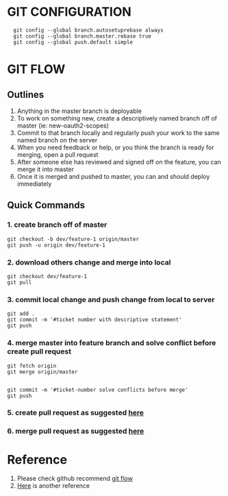 
# GIT CONFIGURATION

```
  git config --global branch.autosetuprebase always
  git config --global branch.master.rebase true
  git config --global push.default simple
```

# GIT FLOW

## Outlines

1. Anything in the master branch is deployable
2. To work on something new, create a descriptively named branch off of master (ie: new-oauth2-scopes)
3. Commit to that branch locally and regularly push your work to the same named branch on the server
4. When you need feedback or help, or you think the branch is ready for merging, open a pull request
5. After someone else has reviewed and signed off on the feature, you can merge it into master
6. Once it is merged and pushed to master, you can and should deploy immediately

## Quick Commands

### 1. create branch off of master
```
git checkout -b dev/feature-1 origin/master
git push -u origin dev/feature-1
```
### 2. download others change and merge into local
```
git checkout dev/feature-1
git pull
```
### 3. commit local change and push change from local to server
```
git add .
git commit -m '#ticket number with descriptive statement'
git push
```
### 4. merge master into feature branch and solve conflict before create pull request
```
git fetch origin
git merge origin/master


git commit -m '#ticket-number solve conflicts before merge'
git push
```
### 5. create pull request as suggested [here](https://help.github.com/articles/creating-a-pull-request/)
### 6. merge pull request as suggested [here](https://help.github.com/articles/merging-a-pull-request/)

# Reference

1. Please check github recommend [git flow](https://help.github.com/articles/github-flow/)
2. [Here](http://scottchacon.com/2011/08/31/github-flow.html) is another reference


